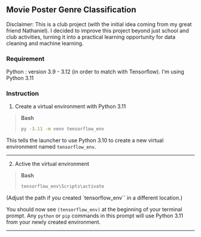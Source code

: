## Movie Poster Genre Classification

Disclaimer: This is a club project (with the initial idea coming from my great friend Nathaniel). I decided to improve this project beyond just school and club activities, turning it into a practical learning opportunity for data cleaning and machine learning.

### Requirement
Python : version 3.9 - 3.12 (in order to match with Tensorflow). I'm using Python 3.11

### Instruction
1. Create a virtual environment with Python 3.11

> **Bash**  
> ```bash
> py -3.11 -m venv tensorflow_env
> ```

This tells the launcher to use Python 3.10 to create a new virtual environment named `tensorflow_env`.

---

2. Active the virtual environment

> **Bash**  
> ```bash
> tensorflow_env\Scripts\activate
> ```

(Adjust the path if you created `tensorflow_env`` in a different location.)

You should now see `(tensorflow_env)` at the beginning of your terminal prompt. Any `python` or `pip` commands in this prompt will use Python 3.11 from your newly created environment.

---